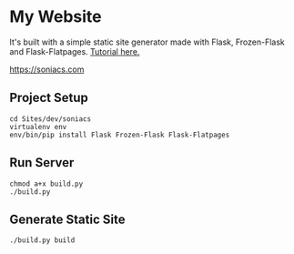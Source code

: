 # My Website

It's built with a simple static site generator made with Flask, Frozen-Flask and Flask-Flatpages. [Tutorial here.](https://nicolas.perriault.net/code/2012/dead-easy-yet-powerful-static-website-generator-with-flask/)

https://soniacs.com

## Project Setup
	cd Sites/dev/soniacs
	virtualenv env
	env/bin/pip install Flask Frozen-Flask Flask-Flatpages

## Run Server
	chmod a+x build.py
	./build.py

## Generate Static Site
	./build.py build

